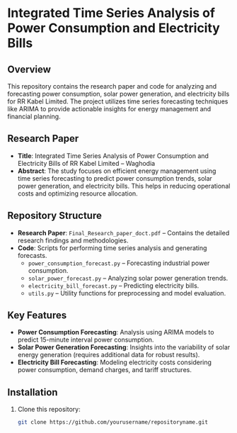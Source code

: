 # Integrated Time Series Analysis of Power Consumption and Electricity Bills

## Overview
This repository contains the research paper and code for analyzing and forecasting power consumption, solar power generation, and electricity bills for RR Kabel Limited. The project utilizes time series forecasting techniques like ARIMA to provide actionable insights for energy management and financial planning.

## Research Paper
- **Title**: Integrated Time Series Analysis of Power Consumption and Electricity Bills of RR Kabel Limited – Waghodia
- **Abstract**: The study focuses on efficient energy management using time series forecasting to predict power consumption trends, solar power generation, and electricity bills. This helps in reducing operational costs and optimizing resource allocation.

## Repository Structure
- **Research Paper**: `Final_Research_paper_doct.pdf` – Contains the detailed research findings and methodologies.
- **Code**: Scripts for performing time series analysis and generating forecasts.
  - `power_consumption_forecast.py` – Forecasting industrial power consumption.
  - `solar_power_forecast.py` – Analyzing solar power generation trends.
  - `electricity_bill_forecast.py` – Predicting electricity bills.
  - `utils.py` – Utility functions for preprocessing and model evaluation.

## Key Features
- **Power Consumption Forecasting**: Analysis using ARIMA models to predict 15-minute interval power consumption.
- **Solar Power Generation Forecasting**: Insights into the variability of solar energy generation (requires additional data for robust results).
- **Electricity Bill Forecasting**: Modeling electricity costs considering power consumption, demand charges, and tariff structures.

## Installation
1. Clone this repository:
   ```bash
   git clone https://github.com/yourusername/repositoryname.git
